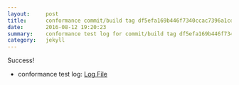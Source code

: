 ```yaml
---
layout:     post
title:      conformance commit/build tag df5efa169b446f7340ccac7396a1cd56ffbd80b6
date:       2016-08-12 19:20:23
summary:    conformance test log for commit/build tag df5efa169b446f7340ccac7396a1cd56ffbd80b6.
category:   jekyll
---
```


Success!

- conformance test log: [Log File](http://s3-us-west-2.amazonaws.com/kraken-e2e-logs/conformance/54/build-log.txt)
